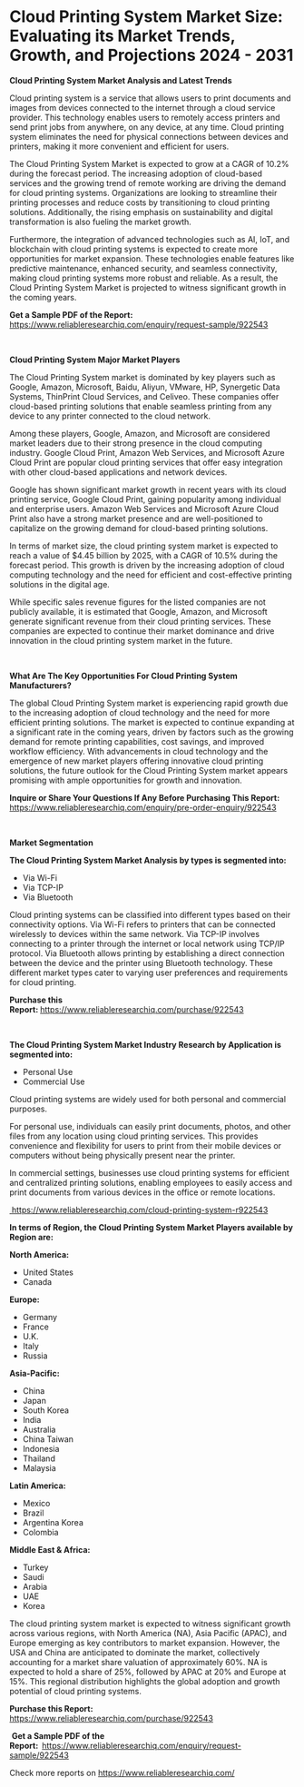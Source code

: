 <p><h1>Cloud Printing System Market Size: Evaluating its Market Trends, Growth, and Projections 2024 - 2031</h1></p><p><strong>Cloud Printing System Market Analysis and Latest Trends</strong></p>
<p><p>Cloud printing system is a service that allows users to print documents and images from devices connected to the internet through a cloud service provider. This technology enables users to remotely access printers and send print jobs from anywhere, on any device, at any time. Cloud printing system eliminates the need for physical connections between devices and printers, making it more convenient and efficient for users.</p><p>The Cloud Printing System Market is expected to grow at a CAGR of 10.2% during the forecast period. The increasing adoption of cloud-based services and the growing trend of remote working are driving the demand for cloud printing systems. Organizations are looking to streamline their printing processes and reduce costs by transitioning to cloud printing solutions. Additionally, the rising emphasis on sustainability and digital transformation is also fueling the market growth.</p><p>Furthermore, the integration of advanced technologies such as AI, IoT, and blockchain with cloud printing systems is expected to create more opportunities for market expansion. These technologies enable features like predictive maintenance, enhanced security, and seamless connectivity, making cloud printing systems more robust and reliable. As a result, the Cloud Printing System Market is projected to witness significant growth in the coming years.</p></p>
<p><strong>Get a Sample PDF of the Report:&nbsp;</strong> <a href="https://www.reliableresearchiq.com/enquiry/request-sample/922543">https://www.reliableresearchiq.com/enquiry/request-sample/922543</a></p>
<p>&nbsp;</p>
<p><strong>Cloud Printing System Major Market Players</strong></p>
<p><p>The Cloud Printing System market is dominated by key players such as Google, Amazon, Microsoft, Baidu, Aliyun, VMware, HP, Synergetic Data Systems, ThinPrint Cloud Services, and Celiveo. These companies offer cloud-based printing solutions that enable seamless printing from any device to any printer connected to the cloud network.</p><p>Among these players, Google, Amazon, and Microsoft are considered market leaders due to their strong presence in the cloud computing industry. Google Cloud Print, Amazon Web Services, and Microsoft Azure Cloud Print are popular cloud printing services that offer easy integration with other cloud-based applications and network devices.</p><p>Google has shown significant market growth in recent years with its cloud printing service, Google Cloud Print, gaining popularity among individual and enterprise users. Amazon Web Services and Microsoft Azure Cloud Print also have a strong market presence and are well-positioned to capitalize on the growing demand for cloud-based printing solutions.</p><p>In terms of market size, the cloud printing system market is expected to reach a value of $4.45 billion by 2025, with a CAGR of 10.5% during the forecast period. This growth is driven by the increasing adoption of cloud computing technology and the need for efficient and cost-effective printing solutions in the digital age.</p><p>While specific sales revenue figures for the listed companies are not publicly available, it is estimated that Google, Amazon, and Microsoft generate significant revenue from their cloud printing services. These companies are expected to continue their market dominance and drive innovation in the cloud printing system market in the future.</p></p>
<p>&nbsp;</p>
<p><strong>What Are The Key Opportunities For Cloud Printing System Manufacturers?</strong></p>
<p><p>The global Cloud Printing System market is experiencing rapid growth due to the increasing adoption of cloud technology and the need for more efficient printing solutions. The market is expected to continue expanding at a significant rate in the coming years, driven by factors such as the growing demand for remote printing capabilities, cost savings, and improved workflow efficiency. With advancements in cloud technology and the emergence of new market players offering innovative cloud printing solutions, the future outlook for the Cloud Printing System market appears promising with ample opportunities for growth and innovation.</p></p>
<p><strong>Inquire or Share Your Questions If Any Before Purchasing This Report:</strong> <a href="https://www.reliableresearchiq.com/enquiry/pre-order-enquiry/922543">https://www.reliableresearchiq.com/enquiry/pre-order-enquiry/922543</a></p>
<p>&nbsp;</p>
<p><strong>Market Segmentation</strong></p>
<p><strong>The Cloud Printing System Market Analysis by types is segmented into:</strong></p>
<p><ul><li>Via Wi-Fi</li><li>Via TCP-IP</li><li>Via Bluetooth</li></ul></p>
<p><p>Cloud printing systems can be classified into different types based on their connectivity options. Via Wi-Fi refers to printers that can be connected wirelessly to devices within the same network. Via TCP-IP involves connecting to a printer through the internet or local network using TCP/IP protocol. Via Bluetooth allows printing by establishing a direct connection between the device and the printer using Bluetooth technology. These different market types cater to varying user preferences and requirements for cloud printing.</p></p>
<p><strong>Purchase this Report:&nbsp;</strong><a href="https://www.reliableresearchiq.com/purchase/922543">https://www.reliableresearchiq.com/purchase/922543</a></p>
<p>&nbsp;</p>
<p><strong>The Cloud Printing System Market Industry Research by Application is segmented into:</strong></p>
<p><ul><li>Personal Use</li><li>Commercial Use</li></ul></p>
<p><p>Cloud printing systems are widely used for both personal and commercial purposes. </p><p>For personal use, individuals can easily print documents, photos, and other files from any location using cloud printing services. This provides convenience and flexibility for users to print from their mobile devices or computers without being physically present near the printer. </p><p>In commercial settings, businesses use cloud printing systems for efficient and centralized printing solutions, enabling employees to easily access and print documents from various devices in the office or remote locations.</p></p>
<p><a href="https://www.reliableresearchiq.com/cloud-printing-system-r922543">&nbsp;https://www.reliableresearchiq.com/cloud-printing-system-r922543</a></p>
<p><strong>In terms of Region, the Cloud Printing System Market Players available by Region are:</strong></p>
<p>
    <p> <strong> North America: </strong>
        <ul>
            <li>United States</li>
            <li>Canada</li>
        </ul>
        </p> 
    <p> <strong> Europe: </strong>
        <ul>
            <li>Germany</li>
            <li>France</li>
            <li>U.K.</li>
            <li>Italy</li>
            <li>Russia</li>
        </ul>
        </p> 
    <p> <strong> Asia-Pacific: </strong>
        <ul>
            <li>China</li>
            <li>Japan</li>
            <li>South Korea</li>
            <li>India</li>
            <li>Australia</li>
            <li>China Taiwan</li>
            <li>Indonesia</li>
            <li>Thailand</li>
            <li>Malaysia</li>
        </ul>
        </p> 
    <p> <strong> Latin America: </strong>
        <ul>
            <li>Mexico</li>
            <li>Brazil</li>
            <li>Argentina Korea</li>
            <li>Colombia</li>
        </ul>
        </p> 
    <p> <strong> Middle East & Africa: </strong>
        <ul>
            <li>Turkey</li>
            <li>Saudi</li>
            <li>Arabia</li>
            <li>UAE</li>
            <li>Korea</li>
        </ul>
    </p>
    </p>
<p><p>The cloud printing system market is expected to witness significant growth across various regions, with North America (NA), Asia Pacific (APAC), and Europe emerging as key contributors to market expansion. However, the USA and China are anticipated to dominate the market, collectively accounting for a market share valuation of approximately 60%. NA is expected to hold a share of 25%, followed by APAC at 20% and Europe at 15%. This regional distribution highlights the global adoption and growth potential of cloud printing systems.</p></p>
<p><strong>Purchase this Report: </strong><a href="https://www.reliableresearchiq.com/purchase/922543">https://www.reliableresearchiq.com/purchase/922543</a></p>
<p>&nbsp;<strong>Get a Sample PDF of the Report:&nbsp;&nbsp;</strong><a href="https://www.reliableresearchiq.com/enquiry/request-sample/922543">https://www.reliableresearchiq.com/enquiry/request-sample/922543</a></p>
<p><strong></strong></p>
<p>Check more reports on <a href="https://www.reliableresearchiq.com/">https://www.reliableresearchiq.com/</a></p>
